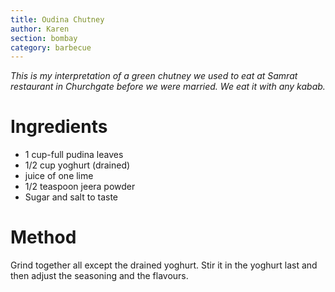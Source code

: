```yaml
---
title: Oudina Chutney
author: Karen
section: bombay
category: barbecue
---
```

_This is my interpretation of a green chutney we used to eat at Samrat restaurant in Churchgate before we were married. We eat it with any kabab._

# Ingredients

* 1 cup-full pudina leaves
* 1/2 cup yoghurt (drained)
* juice of one lime
* 1/2 teaspoon jeera powder
* Sugar and salt to taste


# Method

Grind together all except the drained yoghurt.
Stir it in the yoghurt last and then adjust the seasoning and the flavours.
